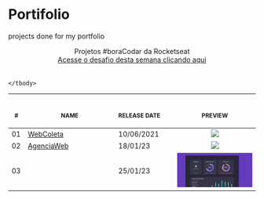 # Portifolio
projects done for my portfolio


<p align="center">
    Projetos #boraCodar da Rocketseat <br>
    <a href="https://boracodar.dev">Acesse o desafio desta semana clicando aqui</a><br>
    <br><table>
    <thead>
        <tr>
            <th align="center">
                <img width="20" height="1"> 
                <p>
                    <small>#</small>
                </p>
            </th>
            <th align="center">
                <img width="300" height="1"> 
                <p> 
                    <small>
                        NAME
                    </small>
                </p>
            </th>
            <th align="left">
                <img width="140" height="1">
                <p align="left"> 
                    <small>
                    RELEASE DATE
                    </small>
                </p>
            </th>
            <th align="center">
                <img width="201" height="1">
                <p align="center"> 
                    <small>
                    PREVIEW
                    </small>
                </p>
            </th>
        </tr>
    </thead>
    <tbody>
        <tr>
            <td>01</td>
            <td><a href="Projeto-01">WebColeta</a></td>
            <td>10/06/2021</td>
            <td align="center">
            <a href="Projeto-01"><img width="300px" src="Projeto-01/.github/preview.jpg" /></a></td>
        </tr>
        <tr>
            <td>02</td>
            <td><a href="Projeto-02">AgenciaWeb</a></td>
            <td>18/01/23</td>
            <td align="center">
            <a href=Projeto-02"><img width="300px" src="Projeto-02/.github/preview.jpg" /></a></td>
        </tr>
        <tr>
            <td>03</td>
            <td><a href="Projeto-03"></a></td>
            <td>25/01/23</td>
            <td align="center">
            <a href="Projeto-03"><img width="300px" src="Projeto-03/.github/preview.jpg" /></a></td>
        </tr>
        
    </tbody>
</table></p>
